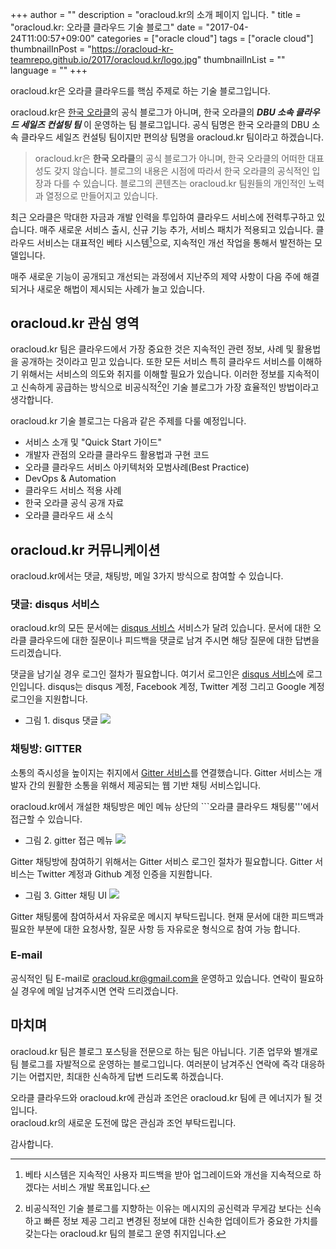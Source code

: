 +++
author = ""
description = "oracloud.kr의 소개 페이지 입니다. "
title = "oracloud.kr: 오라클 클라우드 기술 블로그"
date = "2017-04-24T11:00:57+09:00"
categories = ["oracle cloud"]
tags = ["oracle cloud"]
thumbnailInPost = "https://oracloud-kr-teamrepo.github.io/2017/oracloud.kr/logo.jpg"
thumbnailInList = ""
language = ""
+++

oracloud.kr은 오라클 클라우드를 핵심 주제로 하는 기술 블로그입니다.

oracloud.kr은 [한국 오라클](http://www.oracle.com/kr/index.html)의 공식 블로그가 아니며, 한국 오라클의 ***DBU 소속 클라우드 세일즈 컨설팅 팀*** 이 운영하는 팀 블로그입니다. 공식 팀명은 한국 오라클의 DBU 소속 클라우드 세일즈 컨설팅 팀이지만 편의상 팀명을 oracloud.kr 팀이라고 하겠습니다.

> oracloud.kr은 **한국 오라클**의 공식 블로그가 아니며, 한국 오라클의 어떠한 대표성도 갖지 않습니다.
> 블로그의 내용은 시점에 따라서 한국 오라클의 공식적인 입장과 다를 수 있습니다.
> 블로그의 콘텐츠는 oracloud.kr 팀원들의 개인적인 노력과 열정으로 만들어지고 있습니다.

최근 오라클은 막대한 자금과 개발 인력을 투입하여 클라우드 서비스에 전력투구하고 있습니다.
매주 새로운 서비스 출시, 신규 기능 추가, 서비스 패치가 적용되고 있습니다.
클라우드 서비스는 대표적인 베타 시스템[^1]으로, 지속적인 개선 작업을 통해서 발전하는 모델입니다.

[^1]: 베타 시스템은 지속적인 사용자 피드백을 받아 업그레이드와 개선을 지속적으로 하겠다는 서비스 개발 목표입니다.  

매주 새로운 기능이 공개되고 개선되는 과정에서 지난주의 제약 사항이 다음 주에 해결되거나 새로운 해법이 제시되는 사례가 늘고 있습니다.

## oracloud.kr 관심 영역

oracloud.kr 팀은 클라우드에서 가장 중요한 것은 지속적인 관련 정보, 사례 및 활용법을 공개하는 것이라고 믿고 있습니다.
또한 모든 서비스 특히 클라우드 서비스를 이해하기 위해서는 서비스의 의도와 취지를 이해할 필요가 있습니다.
이러한 정보를 지속적이고 신속하게 공급하는 방식으로 비공식적[^2]인 기술 블로그가 가장 효율적인 방법이라고 생각합니다.

[^2]: 비공식적인 기술 블로그를 지향하는 이유는 메시지의 공신력과 무게감 보다는 신속하고 빠른 정보 제공 그리고 변경된 정보에 대한 신속한 업데이트가 중요한 가치를 갖는다는 oracloud.kr 팀의 블로그 운영 취지입니다.

oracloud.kr 기술 블로그는 다음과 같은 주제를 다룰 예정입니다.

- 서비스 소개 및 "Quick Start 가이드"
- 개발자 관점의 오라클 클라우드 활용법과 구현 코드
- 오라클 클라우드 서비스 아키텍처와 모범사례(Best Practice)
- DevOps & Automation
- 클라우드 서비스 적용 사례
- 한국 오라클 공식 공개 자료
- 오라클 클라우드 새 소식

## oracloud.kr 커뮤니케이션

oracloud.kr에서는 댓글, 채팅방, 메일 3가지 방식으로 참여할 수 있습니다.

### 댓글: disqus 서비스

oracloud.kr의 모든 문서에는 [disqus 서비스](https://disqus.com/) 서비스가 달려 있습니다.
문서에 대한 오라클 클라우드에 대한 질문이나 피드백을 댓글로 남겨 주시면
해당 질문에 대한 답변을 드리겠습니다.

댓글을 남기실 경우 로그인 절차가 필요합니다. 여기서 로그인은 [disqus 서비스](https://disqus.com/)에 로그인입니다. disqus는 disqus 계정, Facebook 계정, Twitter 계정 그리고 Google 계정 로그인을 지원합니다.

- 그림 1. disqus 댓글
![](https://oracloud-kr-teamrepo.github.io/2017/oracloud.kr/disqusLogin.jpg)

### 채팅방: GITTER

소통의 즉시성을 높이지는 취지에서 [Gitter 서비스](https://gitter.im/home)를 연결했습니다. Gitter 서비스는 개발자 간의 원활한 소통을 위해서 제공되는 웹 기반 채팅 서비스입니다.

oracloud.kr에서 개설한 채팅방은 메인 메뉴 상단의 ```오라클 클라우드 채팅룸'''에서 접근할 수 있습니다.

- 그림 2. gitter 접근 메뉴
![](https://oracloud-kr-teamrepo.github.io/2017/oracloud.kr/chat.jpg)

Gitter 채팅방에 참여하기 위해서는 Gitter 서비스 로그인 절차가 필요합니다. Gitter 서비스는 Twitter 계정과 Github 계정 인증을 지원합니다.

- 그림 3. Gitter 채팅 UI
![](https://oracloud-kr-teamrepo.github.io/2017/oracloud.kr/gitter.jpg)

Gitter 채팅룸에 참여하셔서 자유로운 메시지 부탁드립니다. 현재 문서에 대한 피드백과 필요한 부분에 대한 요청사항, 질문 사항 등 자유로운 형식으로 참여 가능 합니다.

### E-mail

공식적인 팀 E-mail로 oracloud.kr@gmail.com을 운영하고 있습니다. 연락이 필요하실 경우에 메일 남겨주시면 연락 드리겠습니다.

## 마치며

oracloud.kr 팀은 블로그 포스팅을 전문으로 하는 팀은 아닙니다. 기존 업무와 별개로 팀 블로그를 자발적으로 운영하는 블로그입니다. 여러분이 남겨주신 연락에 즉각 대응하기는 어렵지만, 최대한 신속하게 답변 드리도록 하겠습니다.

오라클 클라우드와 oracloud.kr에 관심과 조언은 oracloud.kr 팀에 큰 에너지가 될 것입니다.  
oracloud.kr의 새로운 도전에 많은 관심과 조언 부탁드립니다.

감사합니다.
